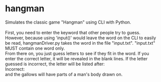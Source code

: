 # hangman
Simulates the classic game "Hangman" using CLI with Python.<br />
<br />
First, you need to enter the keyword that other people try to guess. However, because using 'input()' would leave the word on the CLI to easily be read, hangmanDriver.py takes the word in the file "input.txt". "input.txt" MUST contain one word only.<br />
From there on, you just guess letters to see if they fit in the word. If you enter the correct letter, it will be revealed in the blank lines. If the letter guessed is incorrect, the letter will be listed after: <br />
Incorrect:<br />
and the gallows will have parts of a man's body drawn on.<br />

